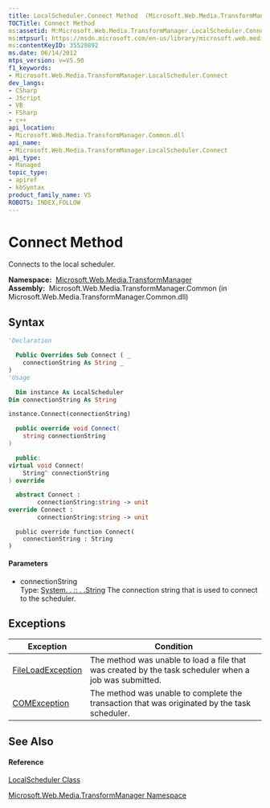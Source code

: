 ```yaml
---
title: LocalScheduler.Connect Method  (Microsoft.Web.Media.TransformManager)
TOCTitle: Connect Method
ms:assetid: M:Microsoft.Web.Media.TransformManager.LocalScheduler.Connect(System.String)
ms:mtpsurl: https://msdn.microsoft.com/en-us/library/microsoft.web.media.transformmanager.localscheduler.connect(v=VS.90)
ms:contentKeyID: 35520892
ms.date: 06/14/2012
mtps_version: v=VS.90
f1_keywords:
- Microsoft.Web.Media.TransformManager.LocalScheduler.Connect
dev_langs:
- CSharp
- JScript
- VB
- FSharp
- c++
api_location:
- Microsoft.Web.Media.TransformManager.Common.dll
api_name:
- Microsoft.Web.Media.TransformManager.LocalScheduler.Connect
api_type:
- Managed
topic_type:
- apiref
- kbSyntax
product_family_name: VS
ROBOTS: INDEX,FOLLOW
---
```


# Connect Method

Connects to the local scheduler.

**Namespace:**  [Microsoft.Web.Media.TransformManager](microsoft-web-media-transformmanager-namespace.md)  
**Assembly:**  Microsoft.Web.Media.TransformManager.Common (in Microsoft.Web.Media.TransformManager.Common.dll)

## Syntax

``` vb
'Declaration

  Public Overrides Sub Connect ( _
    connectionString As String _
)
'Usage

  Dim instance As LocalScheduler
Dim connectionString As String

instance.Connect(connectionString)
```

``` csharp
  public override void Connect(
    string connectionString
)
```

``` c++
  public:
virtual void Connect(
    String^ connectionString
) override
```

``` fsharp
  abstract Connect : 
        connectionString:string -> unit 
override Connect : 
        connectionString:string -> unit 
```

``` jscript
  public override function Connect(
    connectionString : String
)
```

#### Parameters

  - connectionString  
    Type: [System. . :: . .String](https://msdn.microsoft.com/en-us/library/s1wwdcbf\(v=vs.90\))  
    The connection string that is used to connect to the scheduler.  

## Exceptions

|Exception|Condition|
|--- |--- |
|[FileLoadException](https://msdn.microsoft.com/en-us/library/99akez90(v=vs.90))|The method was unable to load a file that was created by the task scheduler when a job was submitted.|
|[COMException](https://msdn.microsoft.com/en-us/library/02hkayhc(v=vs.90))|The method was unable to complete the transaction that was originated by the task scheduler.|

## See Also

#### Reference

[LocalScheduler Class](localscheduler-class-microsoft-web-media-transformmanager.md)

[Microsoft.Web.Media.TransformManager Namespace](microsoft-web-media-transformmanager-namespace.md)

